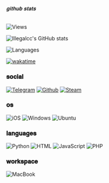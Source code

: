 ###### 𝐠𝐢𝐭𝐡𝐮𝐛 𝐬𝐭𝐚𝐭𝐬

![Views](https://komarev.com/ghpvc/?username=psychopaticc&color=brightgreen)

![Illegalcc's GitHub stats](https://github-readme-stats.vercel.app/api?username=psychopaticc&theme=midnight-purple&count_private=true&icons=true)

![Languages](https://github-readme-stats.vercel.app/api/top-langs/?username=psychopaticc&layout=compact&theme=midnight-purple&count_private=true)

[![wakatime](https://wakatime.com/badge/user/d6d517a6-f2e4-44c3-bb35-1f5d74fd1b9d.svg)](https://wakatime.com/@d6d517a6-f2e4-44c3-bb35-1f5d74fd1b9d)

### 𝐬𝐨𝐜𝐢𝐚𝐥

[![Telegram](https://img.shields.io/badge/Telegram-2CA5E0?style=for-the-badge&logo=telegram&logoColor=white)](https://t.me/psychopaticc)
[![Github](https://img.shields.io/badge/GitHub-100000?style=for-the-badge&logo=github&logoColor=white)](https://github.com/psychopaticc)
[![Steam](https://img.shields.io/badge/Steam-000000?style=for-the-badge&logo=steam&logoColor=white)](https://steamcommunity.com/id/psychopaticc)

### 𝐨𝐬

![iOS](https://img.shields.io/badge/iOS-000000?style=for-the-badge&logo=ios&logoColor=white)
![Windows](https://img.shields.io/badge/Windows-0078D6?style=for-the-badge&logo=windows&logoColor=white)
![Ubuntu](https://img.shields.io/badge/Ubuntu-E95420?style=for-the-badge&logo=ubuntu&logoColor=white)

### 𝐥𝐚𝐧𝐠𝐮𝐚𝐠𝐞𝐬

![Python](https://img.shields.io/badge/Python-3776AB?style=for-the-badge&logo=python&logoColor=white)
![HTML](https://img.shields.io/badge/HTML-239120?style=for-the-badge&logo=html5&logoColor=white)
![JavaScript](https://img.shields.io/badge/JavaScript-323330?style=for-the-badge&logo=javascript&logoColor=F7DF1E)
![PHP](https://img.shields.io/badge/PHP-777BB4?style=for-the-badge&logo=php&logoColor=white)

### 𝐰𝐨𝐫𝐤𝐬𝐩𝐚𝐜𝐞

![MacBook](https://img.shields.io/badge/Apple-MacBook_Pro_2012-999999?style=for-the-badge&logo=apple&logoColor=white)
